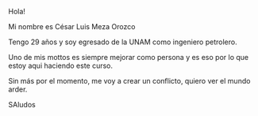 Hola!

Mi nombre es César Luis Meza Orozco

Tengo 29 años y soy egresado de la UNAM como ingeniero petrolero.

Uno de mis mottos es siempre mejorar como persona y es eso por lo que estoy aqui haciendo este curso. 

Sin más por el momento, me voy a crear un conflicto, quiero ver el mundo arder. 

SAludos

